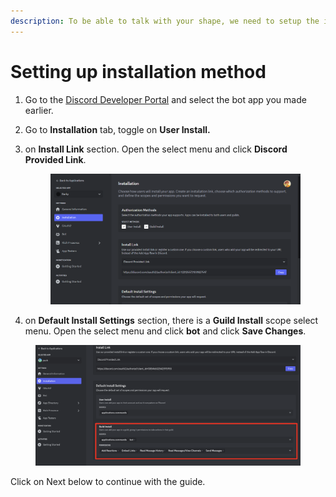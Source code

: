 ```yaml
---
description: To be able to talk with your shape, we need to setup the install method.
---
```


# Setting up installation method

1. Go to the [Discord Developer Portal](https://discord.com/developers/applications) and select the bot app you made earlier.
2. Go to **Installation** tab, toggle on **User Install.**
3.  on **Install Link** section. Open the select menu and click **Discord Provided Link**.



    <figure><img src="../../.gitbook/assets/image (37).png" alt=""><figcaption></figcaption></figure>
4. on **Default Install Settings** section, there is a **Guild Install** scope select menu. Open the select menu and click **bot** and click **Save Changes**.

<figure><img src="../../.gitbook/assets/image (2) (1).png" alt=""><figcaption></figcaption></figure>

Click on Next below to continue with the guide.
